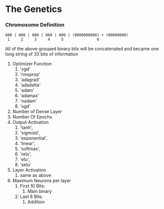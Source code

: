# The Genetics

### Chromosome Definition

```
000 | 000 | 000 | 000 | 000 | (0000000000) + (00000000)
 1     2     3     4     5               6
```
All of the above grouped binary bits will be concatenated and became one long string of 33 bits of information
1. Optimizer Function
   1. 'sgd'
   2. 'rmsprop'
   3. 'adagrad'
   4. 'adadelta'
   5. 'adam'
   6. 'adamax'
   7. 'nadam'
   8. 'sgd'
2. Number of Dense Layer
3. Number Of Epochs
4. Output Activation
   1. 'tanh',
   2. 'sigmoid',
   3. 'exponential',
   4. 'linear',
   5. 'softmax',
   6. 'relu',
   7. 'elu',
   8. 'selu'
5. Layer Activation
   1. same as above
6. Maximum Neurons per layer
   1. First 10 Bits:
      1. Main binary
   2. Last 8 Bits:
      1. Addition